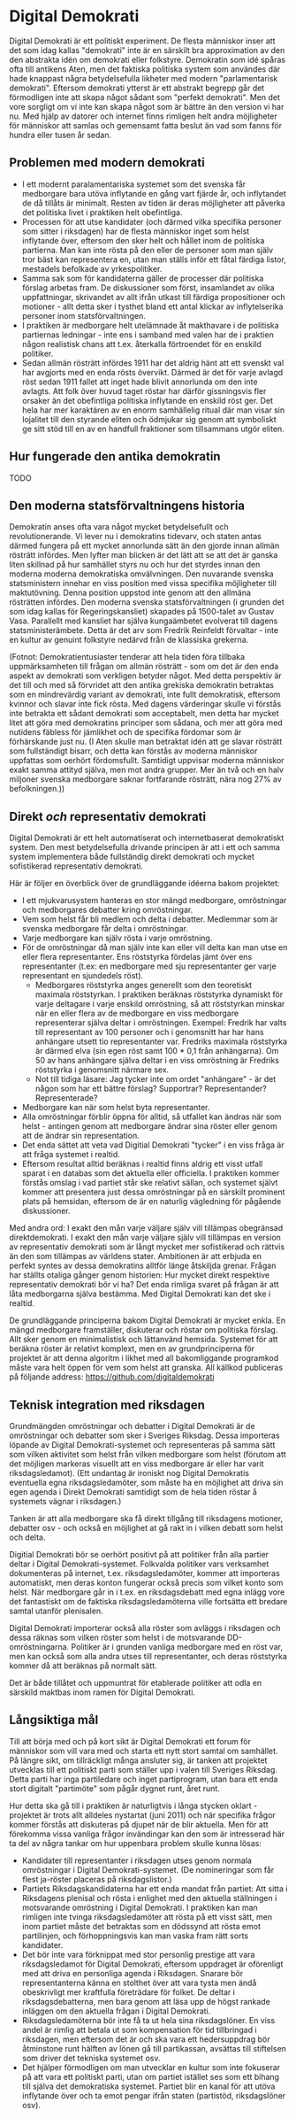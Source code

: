 

Digital Demokrati
=================

Digital Demokrati är ett politiskt experiment. De flesta människor inser att det som idag kallas "demokrati" inte är en särskilt bra approximation av den den abstrakta idén om demokrati eller folkstyre. Demokratin som idé spåras ofta till antikens Aten, men det faktiska politiska system som användes där hade knappast några betydelsefulla likheter med modern "parlamentarisk demokrati". Eftersom demokrati ytterst är ett abstrakt begrepp går det förmodligen inte att skapa något sådant som "perfekt demokrati". Men det vore sorgligt om vi inte kan skapa något som är bättre än den version vi har nu. Med hjälp av datorer och internet finns rimligen helt andra möjligheter för människor att samlas och gemensamt fatta beslut än vad som fanns för hundra eller tusen år sedan.


Problemen med modern demokrati
------------------------------

* I ett modernt paralamentariska systemet som det svenska får medborgare bara utöva inflytande en gång vart fjärde år, och inflytandet de då tillåts är minimalt. Resten av tiden är deras möjligheter att påverka det politiska livet i praktiken helt obefintliga.
* Processen för att utse kandidater (och därmed vilka specifika personer som sitter i riksdagen) har de flesta människor inget som helst inflytande över, eftersom den sker helt och hållet inom de politiska partierna. Man kan inte rösta på den eller de personer som man själv tror bäst kan representera en, utan man ställs inför ett fåtal färdiga listor, mestadels befolkade av yrkespolitiker.
* Samma sak som för kandidaterna gäller de processer där politiska förslag arbetas fram. De diskussioner som först, insamlandet av olika uppfattningar, skrivandet av allt ifrån utkast till färdiga propositioner och motioner - allt detta sker i tysthet bland ett antal klickar av inflytelserika personer inom statsförvaltningen.
* I praktiken är medborgare helt utelämnade åt makthavare i de politiska partiernas ledningar - inte ens i samband med valen har de i praktien någon realistisk chans att t.ex. återkalla förtroendet för en enskild politiker.
* Sedan allmän rösträtt infördes 1911 har det aldrig hänt att ett svenskt val har avgjorts med en enda rösts övervikt. Därmed är det för varje avlagd röst sedan 1911 fallet att inget hade blivit annorlunda om den inte avlagts. Att folk över huvud taget röstar har därför gissningsvis fler orsaker än det obefintliga politiska inflytande en enskild röst ger. Det hela har mer karaktären av en enorm samhällelig ritual där man visar sin lojalitet till den styrande eliten och ödmjukar sig genom att symboliskt ge sitt stöd till en av en handfull fraktioner som tillsammans utgör eliten.


Hur fungerade den antika demokratin
-----------------------------------

TODO


Den moderna statsförvaltningens historia
----------------------------------------

Demokratin anses ofta vara något mycket betydelsefullt och revolutionerande. Vi lever nu i demokratins tidevarv, och staten antas därmed fungera på ett mycket annorlunda sätt än den gjorde innan allmän rösträtt infördes. Men lyfter man blicken är det lätt att se att det är ganska liten skillnad på hur samhället styrs nu och hur det styrdes innan den moderna moderna demokratiska omvälvningen. Den nuvarande svenska statsministern innehar en viss position med vissa specifika möjligheter till maktutövning. Denna position uppstod inte genom att den allmäna rösträtten infördes. Den moderna svenska statsförvaltningen (i grunden det som idag kallas för Regeringskansliet) skapades på 1500-talet av Gustav Vasa. Parallellt med kansliet har själva kungaämbetet evolverat till dagens statsministerämbete. Detta är det arv som Fredrik Reinfeldt förvaltar - inte en kultur av genuint folkstyre nedärvd från de klassiska grekerna.

(Fotnot: Demokratientusiaster tenderar att hela tiden föra tillbaka uppmärksamheten till frågan om allmän rösträtt - som om det är den enda aspekt av demokrati som verkligen betyder något. Med detta perspektiv är det till och med så förvridet att den antika grekiska demokratin betraktas som en mindrevärdig variant av demokrati, inte fullt demokratisk, eftersom kvinnor och slavar inte fick rösta. Med dagens värderingar skulle vi förstås inte betrakta ett sådant demokrati som acceptabelt, men detta har mycket litet att göra med demokratins principer som sådana, och mer att göra med nutidens fäbless för jämlikhet och de specifika fördomar som är förhärskande just nu. (I Aten skulle man betraktat idén att ge slavar rösträtt som fullständigt bisarr, och detta kan förstås av moderna människor uppfattas som oerhört fördomsfullt. Samtidigt uppvisar moderna människor exakt samma attityd själva, men mot andra grupper. Mer än två och en halv miljoner svenska medborgare saknar fortfarande rösträtt, nära nog 27% av befolkningen.))
 

Direkt _och_ representativ demokrati
------------------------------------

Digital Demokrati är ett helt automatiserat och internetbaserat demokratiskt system. Den mest betydelsefulla drivande principen är att i ett och samma system implementera både fullständig direkt demokrati och mycket sofistikerad representativ demokrati.

Här är följer en överblick över de grundläggande idéerna bakom projektet:

* I ett mjukvarusystem hanteras en stor mängd medborgare, omröstningar och medborgares debatter kring omröstningar.
* Vem som helst får bli medlem och delta i debatter. Medlemmar som är svenska medborgare får delta i omröstningar.
* Varje medborgare kan själv rösta i varje omröstning.
* För de omröstningar då man själv inte kan eller vill delta kan man utse en eller flera representanter. Ens röststyrka fördelas jämt över ens representanter (t.ex: en medborgare med sju representanter ger varje representant en sjundedels röst).
  * Medborgares röststyrka anges generellt som den teoretiskt maximala röststyrkan. I praktiken beräknas röststyrka dynamiskt för varje deltagare i varje enskild omröstning, så att röststyrkan minskar när en eller flera av de medborgare en viss medborgare representerar själva deltar i omröstningen. Exempel: Fredrik har valts till representant av 100 personer och i genomsnitt har har hans anhängare utsett tio representanter var. Fredriks maximala röststyrka är därmed elva (sin egen röst samt 100 * 0,1 från anhängarna). Om 50 av hans anhängare själva deltar i en viss omröstning är Fredriks röststyrka i genomsnitt närmare sex.
   * Not till tidiga läsare: Jag tycker inte om ordet "anhängare" - är det någon som har ett bättre förslag? Supportrar? Representander? Representerade?
* Medborgare kan när som helst byta representanter.
* Alla omröstningar förblir öppna för alltid, så utfallet kan ändras när som helst - antingen genom att medborgare ändrar sina röster eller genom att de ändrar sin representation.
* Det enda sättet att veta vad Digitial Demokrati "tycker" i en viss fråga är att fråga systemet i realtid.
 * Eftersom resultat alltid beräknas i realtid finns aldrig ett visst utfall sparat i en databas som det aktuella eller officiella. I praktiken kommer förstås omslag i vad partiet står ske relativt sällan, och systemet självt kommer att presentera just dessa omröstningar på en särskilt prominent plats på hemsidan, eftersom de är en naturlig vägledning för pågående diskussioner.

Med andra ord: I exakt den mån varje väljare själv vill tillämpas obegränsad direktdemokrati. I exakt den mån varje väljare själv vill tillämpas en version av representativ demokrati som är långt mycket mer sofistikerad och rättvis än den som tillämpas av världens stater. Ambitionen är att erbjuda en perfekt syntes av dessa demokratins alltför länge åtskiljda grenar. Frågan har ställts otaliga gånger genom historien: Hur mycket direkt respektive representativ demokrati bör vi ha? Det enda rimliga svaret på frågan är att låta medborgarna själva bestämma. Med Digital Demokrati kan det ske i realtid.

De grundläggande principerna bakom Digital Demokrati är mycket enkla. En mängd medborgare framställer, diskuterar och röstar om politiska förslag. Allt sker genom en minimalistisk och lättanvänd hemsida. Systemet för att beräkna röster är relativt komplext, men en av grundprinciperna för projektet är att denna algoritm i likhet med all bakomliggande programkod måste vara helt öppen för vem som helst att granska. All källkod publiceras på följande address: https://github.com/digitaldemokrati


Teknisk integration med riksdagen
---------------------------------

Grundmängden omröstningar och debatter i Digital Demokrati är de omröstningar och debatter som sker i Sveriges Riksdag. Dessa importeras löpande av Digital Demokrati-systemet och representeras på samma sätt som vilken aktivitet som helst från vilken medborgare som helst (förutom att det möjligen markeras visuellt att en viss medborgare är eller har varit riksdagsledamot). (Ett undantag är ironiskt nog Digital Demokratis eventuella egna riksdagsledamöter, som måste ha en möjlighet att driva sin egen agenda i Direkt Demokrati samtidigt som de hela tiden röstar å systemets vägnar i riksdagen.)

Tanken är att alla medborgare ska få direkt tillgång till riksdagens motioner, debatter osv - och också en möjlighet at gå rakt in i vilken debatt som helst och delta.

Digitial Demokrati bör se oerhört positivt på att politiker från alla partier deltar i Digital Demokrati-systemet. Folkvalda politiker vars verksamhet dokumenteras på internet, t.ex. riksdagsledamöter, kommer att importeras automatiskt, men deras konton fungerar också precis som vilket konto som helst. När medborgare går in i t.ex. en riksdagsdebatt med egna inlägg vore det fantastiskt om de faktiska riksdagsledamöterna ville fortsätta ett bredare samtal utanför plenisalen.

Digital Demokrati importerar också alla röster som avläggs i riksdagen och dessa räknas som vilken röster som helst i de motsvarande DD-omröstningarna. Politiker är i grunden vanliga medborgare med en röst var, men kan också som alla andra utses till representanter, och deras röststyrka kommer då att beräknas på normalt sätt.

Det är både tillåtet och uppmuntrat för etablerade politiker att odla en särskild maktbas inom ramen för Digital Demokrati.


Långsiktiga mål
---------------

Till att börja med och på kort sikt är Digital Demokrati ett forum för människor som vill vara med och starta ett nytt stort samtal om samhället. På längre sikt, om tillräckligt många ansluter sig, är tanken att projektet utvecklas till ett politiskt parti som ställer upp i valen till Sveriges Riksdag. Detta parti har inga partiledare och inget partiprogram, utan bara ett enda stort digitalt "partimöte" som pågår dygnet runt, året runt. 

Hur detta ska gå till i praktiken är naturligtvis i långa stycken oklart - projektet är trots allt alldeles nystartat (juni 2011) och när specifika frågor kommer förstås att diskuteras på djupet när de blir aktuella. Men för att förekomma vissa vanliga frågor invändingar kan den som är intresserad här ta del av några tankar om hur uppenbara problem skulle kunna lösas:

* Kandidater till representanter i riksdagen utses genom normala omröstningar i Digital Demokrati-systemet. (De nomineringar som får flest ja-röster placeras på riksdagslistor.)
* Partiets Riksdagskandidaterna har ett enda mandat från partiet: Att sitta i Riksdagens plenisal och rösta i enlighet med den aktuella ställningen i motsvarande omröstning i Digital Demokrati. I praktiken kan man rimligen inte tvinga riksdagsledamöter att rösta på ett visst sätt, men inom partiet måste det betraktas som en dödssynd att rösta emot partilinjen, och förhoppningsvis kan man vaska fram rätt sorts kandidater.
* Det bör inte vara förknippat med stor personlig prestige att vara riksdagsledamot för Digital Demokrati, eftersom uppdraget är oförenligt med att driva en personliga agenda i Riksdagen. Snarare bör representanterna känna en stolthet över att vara tysta men ändå obeskrivligt mer kraftfulla företrädare för folket. De deltar i riksdagsdebatterna, men bara genom att läsa upp de högst rankade inläggen om den aktuella frågan i Digital Demokrati.
* Riksdagsledamöterna bör inte få ta ut hela sina riksdagslöner. En viss andel är rimlig att betala ut som kompensation för tid tillbringad i riksdagen, men eftersom det är och ska vara ett hedersuppdrag bör åtminstone runt hälften av lönen gå till partikassan, avsättas till stiftelsen som driver det tekniska systemet osv.
* Det hjälper förmodligen om man utvecklar en kultur som inte fokuserar på att vara ett politiskt parti, utan om partiet istället ses som ett bihang till själva det demokratiska systemet. Partiet blir en kanal för att utöva inflytande över och ta emot pengar ifrån staten (partistöd, riksdagslöner osv).


